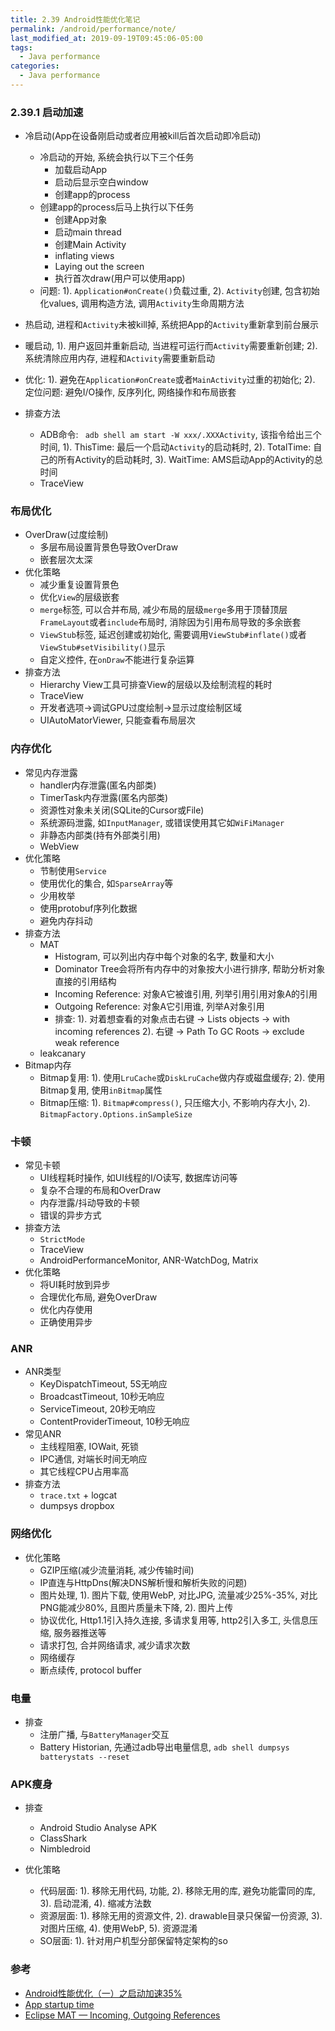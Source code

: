 ```yaml
---
title: 2.39 Android性能优化笔记
permalink: /android/performance/note/
last_modified_at: 2019-09-19T09:45:06-05:00
tags:
  - Java performance
categories:
  - Java performance
---
```


### 2.39.1 启动加速
- 冷启动(App在设备刚启动或者应用被kill后首次启动即冷启动)
  - 冷启动的开始, 系统会执行以下三个任务
    - 加载启动App
    - 启动后显示空白window
    - 创建app的process
  - 创建app的process后马上执行以下任务
    - 创建App对象
    - 启动main thread
    - 创建Main Activity
    - inflating views
    - Laying out the screen
    - 执行首次draw(用户可以使用app)
  - 问题: 1). `Application#onCreate()`负载过重, 2). `Activity`创建, 包含初始化values, 调用构造方法, 调用`Activity`生命周期方法

- 热启动, 进程和`Activity`未被kill掉, 系统把App的`Activity`重新拿到前台展示

- 暖启动, 1). 用户返回并重新启动, 当进程可运行而`Activity`需要重新创建; 2). 系统清除应用内存, 进程和`Activity`需要重新启动

- 优化: 1). 避免在`Application#onCreate`或者`MainActivity`过重的初始化; 2). 定位问题: 避免I/O操作, 反序列化, 网络操作和布局嵌套

- 排查方法
  - ADB命令: ` adb shell am start -W xxx/.XXXActivity`, 该指令给出三个时间, 1). ThisTime: 最后一个启动`Activity`的启动耗时, 2). TotalTime: 自己的所有Activity的启动耗时, 3). WaitTime: AMS启动App的Activity的总时间
  - TraceView

### 布局优化
- OverDraw(过度绘制)
  - 多层布局设置背景色导致OverDraw
  - 嵌套层次太深
- 优化策略
  - 减少重复设置背景色
  - 优化`View`的层级嵌套
  - `merge`标签, 可以合并布局, 减少布局的层级`merge`多用于顶替顶层`FrameLayout`或者`include`布局时, 消除因为引用布局导致的多余嵌套
  - `ViewStub`标签, 延迟创建或初始化, 需要调用`ViewStub#inflate()`或者`ViewStub#setVisibility()`显示
  - 自定义控件, 在`onDraw`不能进行复杂运算
- 排查方法
  - Hierarchy View工具可排查View的层级以及绘制流程的耗时
  - TraceView
  - 开发者选项->调试GPU过度绘制->显示过度绘制区域
  - UIAutoMatorViewer, 只能查看布局层次

### 内存优化
- 常见内存泄露
  - handler内存泄露(匿名内部类)
  - TimerTask内存泄露(匿名内部类)
  - 资源性对象未关闭(SQLite的Cursor或File)
  - 系统源码泄露, 如`InputManager`, 或错误使用其它如`WiFiManager`
  - 非静态内部类(持有外部类引用)
  - WebView
- 优化策略
  - 节制使用`Service`
  - 使用优化的集合, 如`SparseArray`等
  - 少用枚举
  - 使用protobuf序列化数据
  - 避免内存抖动
- 排查方法
  - MAT
    - Histogram, 可以列出内存中每个对象的名字, 数量和大小
    - Dominator Tree会将所有内存中的对象按大小进行排序, 帮助分析对象直接的引用结构
    - Incoming Reference: 对象A它被谁引用, 列举引用引用对象A的引用
    - Outgoing Reference: 对象A它引用谁, 列举A对象引用
    - 排查: 1). 对着想查看的对象点击右键 -> Lists objects -> with incoming references 2). 右键 -> Path To GC Roots -> exclude weak reference
  - leakcanary
- Bitmap内存
  - Bitmap复用: 1). 使用`LruCache`或`DiskLruCache`做内存或磁盘缓存; 2). 使用Bitmap复用, 使用`inBitmap`属性
  - Bitmap压缩: 1). `Bitmap#compress()`, 只压缩大小, 不影响内存大小, 2). `BitmapFactory.Options.inSampleSize`

### 卡顿
- 常见卡顿
  - UI线程耗时操作, 如UI线程的I/O读写, 数据库访问等
  - 复杂不合理的布局和OverDraw
  - 内存泄露/抖动导致的卡顿
  - 错误的异步方式
- 排查方法
  - `StrictMode`
  - TraceView
  - AndroidPerformanceMonitor, ANR-WatchDog, Matrix
- 优化策略
  - 将UI耗时放到异步
  - 合理优化布局, 避免OverDraw
  - 优化内存使用
  - 正确使用异步

### ANR
- ANR类型
  - KeyDispatchTimeout, 5S无响应
  - BroadcastTimeout, 10秒无响应
  - ServiceTimeout, 20秒无响应
  - ContentProviderTimeout, 10秒无响应
- 常见ANR
  - 主线程阻塞, IOWait, 死锁
  - IPC通信, 对端长时间无响应
  - 其它线程CPU占用率高
- 排查方法
  - `trace.txt` + logcat
  - dumpsys dropbox

### 网络优化
- 优化策略
  - GZIP压缩(减少流量消耗, 减少传输时间)
  - IP直连与HttpDns(解决DNS解析慢和解析失败的问题)
  - 图片处理, 1). 图片下载, 使用WebP, 对比JPG, 流量减少25%-35%, 对比PNG能减少80%, 且图片质量未下降, 2). 图片上传
  - 协议优化, Http1.1引入持久连接, 多请求复用等, http2引入多工, 头信息压缩, 服务器推送等
  - 请求打包, 合并网络请求, 减少请求次数
  - 网络缓存
  - 断点续传, protocol buffer

### 电量
- 排查
  - 注册广播, 与`BatteryManager`交互
  - Battery Historian, 先通过adb导出电量信息, `adb shell dumpsys batterystats --reset`

### APK瘦身
- 排查
  - Android Studio Analyse APK
  - ClassShark
  - Nimbledroid

- 优化策略
  - 代码层面: 1). 移除无用代码, 功能, 2). 移除无用的库, 避免功能雷同的库, 3). 启动混淆, 4). 缩减方法数
  - 资源层面: 1). 移除无用的资源文件, 2). drawable目录只保留一份资源, 3). 对图片压缩, 4). 使用WebP, 5). 资源混淆
  - SO层面: 1). 针对用户机型分部保留特定架构的so


### 参考
- [Android性能优化（一）之启动加速35%](https://juejin.im/post/5874bff0128fe1006b443fa0)
- [App startup time](https://developer.android.com/topic/performance/vitals/launch-time)
- [Eclipse MAT — Incoming, Outgoing References](https://dzone.com/articles/eclipse-mat-incoming-outgoing-references)
